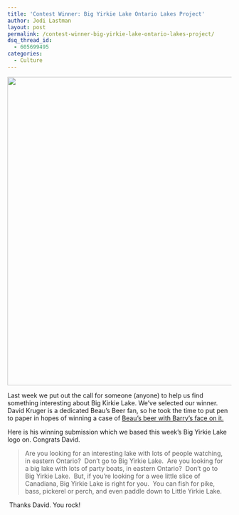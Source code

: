 ```yaml
---
title: 'Contest Winner: Big Yirkie Lake Ontario Lakes Project'
author: Jodi Lastman
layout: post
permalink: /contest-winner-big-yirkie-lake-ontario-lakes-project/
dsq_thread_id:
  - 605699495
categories:
  - Culture
---
```

<a href="http://hypenotic.com/ontario-lakes-project/8756/contest-winner-big-yirkie-lake-ontario-lakes-project/attachment/big-yirkie-party" rel="attachment wp-att-8758"><img class="aligncenter size-medium wp-image-8758" title="big-yirkie-party" src="http://hypenotic.com/wordpress/wp-content/uploads/2012/03/big-yirkie-party-580x693.jpg" alt="" width="580" height="693" /></a>

Last week we put out the call for someone (anyone) to help us find something interesting about Big Kirkie Lake. We&#8217;ve selected our winner. David Kruger is a dedicated Beau&#8217;s Beer fan, so he took the time to put pen to paper in hopes of winning a case of [Beau&#8217;s beer with Barry&#8217;s face on it.][1]

Here is his winning submission which we based this week&#8217;s Big Yirkie Lake logo on. Congrats David.

> Are you looking for an interesting lake with lots of people watching,  
> in eastern Ontario?  Don&#8217;t go to Big Yirkie Lake.  Are you looking for  
> a big lake with lots of party boats, in eastern Ontario?  Don&#8217;t go to  
> Big Yirkie Lake.  But, if you&#8217;re looking for a wee little slice of  
> Canadiana, Big Yirkie Lake is right for you.  You can fish for pike,  
> bass, pickerel or perch, and even paddle down to Little Yirkie Lake.

<div>
   Thanks David. You rock!
</div>

&nbsp;

 [1]: http://hypenotic.com/branding/7211/the-barry-beaus-beer-prototype-has-arrived